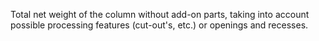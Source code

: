 ﻿Total net weight of the column without add-on parts, taking into account possible processing features (cut-out's, etc.) or openings and recesses.